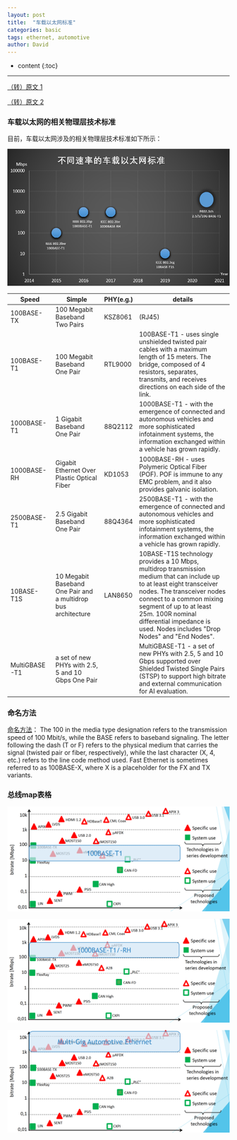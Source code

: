 ```yaml
---
layout: post
title:  "车载以太网标准"
categories: basic
tags: ethernet, automotive
author: David
---
```


* content
{:toc}

---

[（转）原文 1](https://zhuanlan.zhihu.com/p/567444858)

[（转）原文 2](https://www.guardknox.com/automotive-ethernet/)

### 车载以太网的相关物理层技术标准
目前，车载以太网涉及的相关物理层技术标准如下所示：

![不同速率的车载以太网标准](https://github.com/titron/titron.github.io/raw/master/img/2024-01-09-automotive_ethernet_spec.png)

| Speed | Simple | PHY(e.g.) | details |
|-|-|-|-|
| 100BASE-TX | 100 Megabit Baseband Two Pairs | KSZ8061 | (RJ45) |
| 100BASE-T1 | 100 Megabit Baseband One Pair | RTL9000 | 100BASE-T1 - uses single unshielded twisted pair cables with a maximum length of 15 meters. The bridge, composed of 4 resistors, separates, transmits, and receives directions on each side of the link. |
| 1000BASE-T1 | 1 Gigabit Baseband One Pair | 88Q2112 | 1000BASE-T1 - with the emergence of connected and autonomous vehicles and more sophisticated infotainment systems, the information exchanged within a vehicle has grown rapidly. |
| 1000BASE-RH | Gigabit Ethernet Over Plastic Optical Fiber | KD1053 | 1000BASE-RH - uses Polymeric Optical Fiber (POF). POF is immune to any EMC problem, and it also provides galvanic isolation. |
| 2500BASE-T1 | 2.5 Gigabit Baseband One Pair | 88Q4364 | 2500BASE-T1 - with the emergence of connected and autonomous vehicles and more sophisticated infotainment systems, the information exchanged within a vehicle has grown rapidly. |
| 10BASE-T1S | 10 Megabit Baseband One Pair and a multidrop bus architecture | LAN8650 | 10BASE-T1S technology provides a 10 Mbps, multidrop transmission medium that can include up to at least eight transceiver nodes. The transceiver nodes connect to a common mixing segment of up to at least 25m. 100R nominal differential impedance is used. Nodes includes "Drop Nodes" and "End Nodes". |
| MultiGBASE-T1 | a set of new PHYs with 2.5, 5 and 10 Gbps One Pair |  | MultiGBASE-T1 - a set of new PHYs with 2.5, 5 and 10 Gbps supported over Shielded Twisted Single Pairs (STSP) to support high bitrate and external communication for AI evaluation. |

### 命名方法
[命名方法](https://en.wikipedia.org/wiki/Fast_Ethernet)：
The 100 in the media type designation refers to the transmission speed of 100 Mbit/s, while the BASE refers to baseband signaling. The letter following the dash (T or F) refers to the physical medium that carries the signal (twisted pair or fiber, respectively), while the last character (X, 4, etc.) refers to the line code method used. Fast Ethernet is sometimes referred to as 100BASE-X, where X is a placeholder for the FX and TX variants.

### 总线map表格
![100BASE-T1](https://github.com/titron/titron.github.io/raw/master/img/2024-01-09-automotive_ethernet_spec_100base-T1.png)

![1000BASE-T1](https://github.com/titron/titron.github.io/raw/master/img/2024-01-09-automotive_ethernet_spec_1000base-T1-RH.png)

![multi giga](https://github.com/titron/titron.github.io/raw/master/img/2024-01-09-automotive_ethernet_spec_Multi-Gig.png)